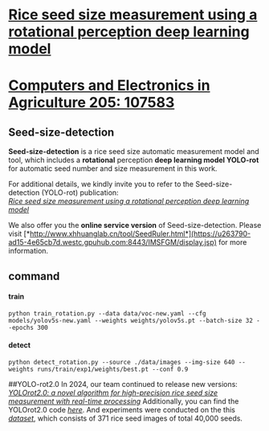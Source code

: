 # [Rice seed size measurement using a rotational perception deep learning model](https://www.sciencedirect.com/science/article/pii/S0168169922008912)
# [Computers and Electronics in Agriculture 205: 107583](https://www.sciencedirect.com/science/article/pii/S0168169922008912)

## Seed-size-detection
**Seed-size-detection** is a rice seed size automatic measurement model and tool, which includes a **rotational** perception **deep learning model YOLO-rot** for automatic seed number and size measurement in this work.  

For additional details, we kindly invite you to refer to the Seed-size-detection (YOLO-rot) publication:  
[*<ins>Rice seed size measurement using a rotational perception deep learning model</ins>*](https://www.sciencedirect.com/science/article/pii/S0168169922008912)  

We also offer you the **online service version** of Seed-size-detection. Please visit [*http://www.xhhuanglab.cn/tool/SeedRuler.html*](https://u263790-ad15-4e65cb7d.westc.gpuhub.com:8443/IMSFGM/display.jsp) for more information.


## command
#### train
```
python train_rotation.py --data data/voc-new.yaml --cfg models/yolov5s-new.yaml --weights weights/yolov5s.pt --batch-size 32 --epochs 300
```

#### detect
```
python detect_rotation.py --source ./data/images --img-size 640 --weights runs/train/exp1/weights/best.pt --conf 0.9
```

##YOLO-rot2.0
In 2024, our team continued to release new versions: [*<ins>YOLOrot2.0: a novel algorithm for high-precision rice seed size measurement with real-time processing</ins>*](https://doi.org/10.1016/j.atech.2024.100599)
 Additionally, you can find the YOLOrot2.0 code [*here*](https://github.com/cccccabbage/YOLOrot2.0). And experiments were conducted on the this [*dataset*](https://www.kaggle.com/datasets/cccccabbage/rice370), which consists of 371 rice seed images of total 40,000 seeds.
